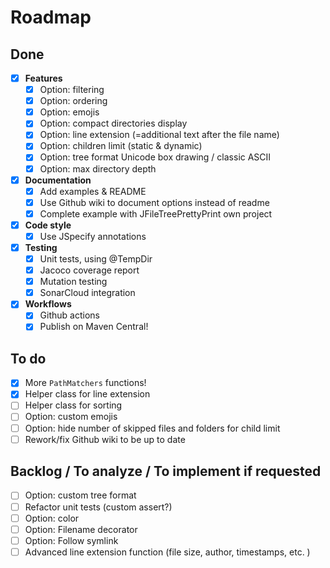 # Roadmap

## Done
- [x] **Features**
  - [x] Option: filtering
  - [x] Option: ordering
  - [x] Option: emojis
  - [x] Option: compact directories display
  - [x] Option: line extension (=additional text after the file name)
  - [x] Option: children limit (static & dynamic)
  - [x] Option: tree format Unicode box drawing / classic ASCII
  - [x] Option: max directory depth
- [x] **Documentation**
  - [x] Add examples & README
  - [x] Use Github wiki to document options instead of readme
  - [x] Complete example with JFileTreePrettyPrint own project
- [x] **Code style**
  - [x] Use JSpecify annotations
- [x] **Testing**
  - [x] Unit tests, using @TempDir
  - [x] Jacoco coverage report
  - [x] Mutation testing
  - [x] SonarCloud integration
- [x] **Workflows**
  - [x] Github actions
  - [x] Publish on Maven Central!

## To do
- [x] More `PathMatchers` functions!
- [x] Helper class for line extension
- [ ] Helper class for sorting
- [ ] Option: custom emojis
- [ ] Option: hide number of skipped files and folders for child limit
- [ ] Rework/fix Github wiki to be up to date

## Backlog / To analyze / To implement if requested
- [ ] Option: custom tree format
- [ ] Refactor unit tests (custom assert?)
- [ ] Option: color
- [ ] Option: Filename decorator
- [ ] Option: Follow symlink
- [ ] Advanced line extension function (file size, author, timestamps, etc. )
